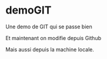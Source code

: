 # demoGIT
Une demo de GIT qui se passe bien

Et maintenant on modifie depuis Github

Mais aussi depuis la machine locale. 
